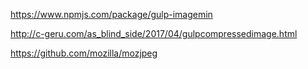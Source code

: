 
https://www.npmjs.com/package/gulp-imagemin

http://c-geru.com/as_blind_side/2017/04/gulpcompressedimage.html

https://github.com/mozilla/mozjpeg
